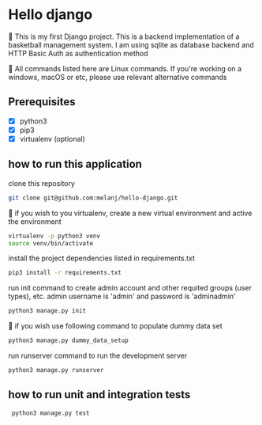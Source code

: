 Hello django
=========================
:construction: This is my first Django project. This is a backend implementation of a basketball management system. I am using sqlite as database backend and HTTP Basic Auth as authentication method   

:traffic_light: All commands listed here are Linux commands. If you're working on a windows, macOS or etc, please use relevant alternative commands

## Prerequisites

- [x] python3
- [x] pip3
- [x] virtualenv (optional)

## how to run this application

clone this repository 

```bash
git clone git@github.com:melanj/hello-django.git
```

:sunrise: if you wish to you virtualenv, create a new virtual environment and active the environment

```bash
virtualenv -p python3 venv
source venv/bin/activate
```

install the project dependencies listed in requirements.txt
```bash
pip3 install -r requirements.txt
```

run init command to create admin account and other requited groups (user types), etc. admin username is 'admin' and password is 'adminadmin'
```bash
python3 manage.py init
```

:sunrise: if you wish use following command to populate dummy data set 
```bash
python3 manage.py dummy_data_setup
```

run runserver command to run the development server
```bash
python3 manage.py runserver
```

## how to run unit and integration tests

```bash
 python3 manage.py test
```

